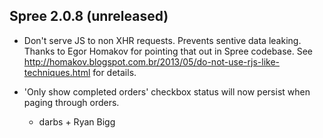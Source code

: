 ## Spree 2.0.8 (unreleased) ##

* Don't serve JS to non XHR requests. Prevents sentive data leaking. Thanks to
  Egor Homakov for pointing that out in Spree codebase.
  See http://homakov.blogspot.com.br/2013/05/do-not-use-rjs-like-techniques.html
  for details.

* 'Only show completed orders' checkbox status will now persist when paging through orders.

    * darbs + Ryan Bigg
